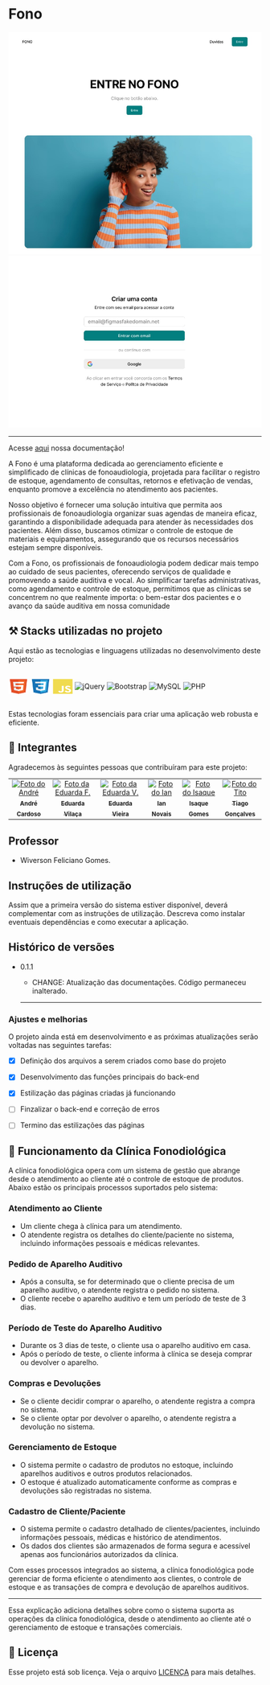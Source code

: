 # Fono



<img src="project-image.jpg" alt="Imagem">
<img src="google-img.jpg" width="650px" alt="Imagem">

---
Acesse [aqui](docs/README.MD) nossa documentação!

A Fono é uma plataforma dedicada ao gerenciamento eficiente e simplificado de clínicas de fonoaudiologia, projetada para facilitar o registro de estoque, agendamento de consultas, retornos e efetivação de vendas, enquanto promove a excelência no atendimento aos pacientes.

Nosso objetivo é fornecer uma solução intuitiva que permita aos profissionais de fonoaudiologia organizar suas agendas de maneira eficaz, garantindo a disponibilidade adequada para atender às necessidades dos pacientes. Além disso, buscamos otimizar o controle de estoque de materiais e equipamentos, assegurando que os recursos necessários estejam sempre disponíveis.

Com a Fono, os profissionais de fonoaudiologia podem dedicar mais tempo ao cuidado de seus pacientes, oferecendo serviços de qualidade e promovendo a saúde auditiva e vocal. Ao simplificar tarefas administrativas, como agendamento e controle de estoque, permitimos que as clínicas se concentrem no que realmente importa: o bem-estar dos pacientes e o avanço da saúde auditiva em nossa comunidade



## ⚒️ Stacks utilizadas no projeto

Aqui estão as tecnologias e linguagens utilizadas no desenvolvimento deste projeto:

<div style="display: inline_block"><br>
<img align="center" alt="HTML5" height="30" width="40" src="https://raw.githubusercontent.com/devicons/devicon/master/icons/html5/html5-original.svg">
  <img align="center" alt="CSS3" height="30" width="40" src="https://raw.githubusercontent.com/devicons/devicon/master/icons/css3/css3-original.svg">
  <img align="center" alt="JavaScript" height="30" width="40" src="https://raw.githubusercontent.com/devicons/devicon/master/icons/javascript/javascript-plain.svg">
  <img align="center" alt="jQuery" height="30" width="40" src="https://icongr.am/devicon/jquery-plain-wordmark.svg?size=128&color=e6e6e6">
  <img align="center" alt="Bootstrap" height="30" width="40" src="https://icongr.am/devicon/bootstrap-plain-wordmark.svg?size=138&color=6842ae">
  <img align="center" alt="MySQL" height="30" width="40" src="https://icongr.am/devicon/mysql-original-wordmark.svg?size=138&color=ffffff">
  <img align="center" alt="PHP" height="30" width="40" src="https://icongr.am/devicon/php-original.svg?size=138&color=ffffff">
</div><br>

Estas tecnologias foram essenciais para criar uma aplicação web robusta e eficiente.


<style>
  table {
    border-collapse: collapse;
  }
  td, th {
    border: none;
  }
</style>

## 🤝 Integrantes

Agradecemos às seguintes pessoas que contribuíram para este projeto:

<table>
  <tr>
    <td align="center">
      <a href="#" title="defina o titulo do link">
        <img src="https://avatars3.githubusercontent.com/u/31936044" width="100px;" alt="Foto do André"/><br>
        <sub>
          <b>André Cardoso</b>
        </sub>
      </a>
    </td>
    <td align="center">
      <a href="#" title="defina o titulo do link">
        <img src="https://avatars.githubusercontent.com/u/165795825?v=4" width="100px;" alt="Foto da Eduarda F."/><br>
        <sub>
          <b>Eduarda Vilaça</b>
        </sub>
      </a>
    </td>
    <td align="center">
      <a href="#" title="defina o titulo do link">
        <img src="https://avatars.githubusercontent.com/u/159597766?v=4" width="100px;" alt="Foto da Eduarda V."/><br>
        <sub>
          <b>Eduarda Vieira</b>
        </sub>
      </a>
    </td>
    <td align="center">
      <a href="#" title="defina o titulo do link">
        <img src="https://avatars.githubusercontent.com/u/136115980?v=4" width="100px;" alt="Foto do Ian"/><br>
        <sub>
          <b>Ian Novais</b>
        </sub>
      </a>
    </td>
    <td align="center">
      <a href="#" title="defina o titulo do link">
        <img src="https://avatars.githubusercontent.com/u/122700689?v=4" width="100px;" alt="Foto do Isaque"/><br>
        <sub>
          <b>Isaque Gomes</b>
        </sub>
      </a>
    </td>
    <td align="center">
      <a href="#" title="defina o titulo do link">
        <img src="https://avatars3.githubusercontent.com/u/31936044" width="100px;" alt="Foto do Tito"/><br>
        <sub>
          <b>Tiago Gonçalves</b>
        </sub>
      </a>
    </td>
  </tr>
</table>


## Professor

* Wiverson Feliciano Gomes.


## Instruções de utilização

Assim que a primeira versão do sistema estiver disponível, deverá complementar com as instruções de utilização. Descreva como instalar eventuais dependências e como executar a aplicação.

## Histórico de versões

* 0.1.1
    * CHANGE: Atualização das documentações. Código permaneceu inalterado.

    ---


### Ajustes e melhorias

O projeto ainda está em desenvolvimento e as próximas atualizações serão voltadas nas seguintes tarefas:

- [x] Definição dos arquivos a serem criados como base do projeto
- [x] Desenvolvimento das funções principais do back-end
- [x] Estilização das páginas criadas já funcionando
- [ ] Finzalizar o back-end e correção de erros
- [ ] Termino das estilizações das páginas


## 🔄 Funcionamento da Clínica Fonodiológica

A clínica fonodiológica opera com um sistema de gestão que abrange desde o atendimento ao cliente até o controle de estoque de produtos. Abaixo estão os principais processos suportados pelo sistema:

### Atendimento ao Cliente

* Um cliente chega à clínica para um atendimento.
* O atendente registra os detalhes do cliente/paciente no sistema, incluindo informações pessoais e médicas relevantes.

### Pedido de Aparelho Auditivo

* Após a consulta, se for determinado que o cliente precisa de um aparelho auditivo, o atendente registra o pedido no sistema.
* O cliente recebe o aparelho auditivo e tem um período de teste de 3 dias.

### Período de Teste do Aparelho Auditivo

* Durante os 3 dias de teste, o cliente usa o aparelho auditivo em casa.
* Após o período de teste, o cliente informa à clínica se deseja comprar ou devolver o aparelho.

### Compras e Devoluções

* Se o cliente decidir comprar o aparelho, o atendente registra a compra no sistema.
* Se o cliente optar por devolver o aparelho, o atendente registra a devolução no
sistema.

### Gerenciamento de Estoque

* O sistema permite o cadastro de produtos no estoque, incluindo aparelhos auditivos e outros produtos relacionados.
* O estoque é atualizado automaticamente conforme as compras e devoluções são registradas no sistema.

### Cadastro de Cliente/Paciente

* O sistema permite o cadastro detalhado de clientes/pacientes, incluindo informações pessoais, médicas e histórico de atendimentos.
* Os dados dos clientes são armazenados de forma segura e acessível apenas aos funcionários autorizados da clínica.

Com esses processos integrados ao sistema, a clínica fonodiológica pode gerenciar de forma eficiente o atendimento aos clientes, o controle de estoque e as transações de compra e devolução de aparelhos auditivos.

---

Essa explicação adiciona detalhes sobre como o sistema suporta as operações da clínica fonodiológica, desde o atendimento ao cliente até o gerenciamento de estoque e transações comerciais.


## 📝 Licença

Esse projeto está sob licença. Veja o arquivo [LICENÇA](LICENSE.md) para mais detalhes.



